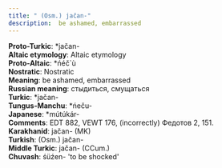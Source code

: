 ```yaml
---
title: " (Osm.) jačan-"
description:  be ashamed, embarrassed
---
```


<strong>Proto-Turkic</strong>:  *jačan-<br>
<strong>Altaic etymology</strong>:  Altaic etymology<br>
<strong> Proto-Altaic</strong>:  *ńéč`ù<br>
<strong>Nostratic</strong>:  Nostratic<br>
<strong>Meaning</strong>:  be ashamed, embarrassed<br>
<strong>Russian meaning</strong>:  стыдиться, смущаться<br>
<strong>Turkic</strong>:  *jačan-<br>
<strong>Tungus-Manchu</strong>:  *ńeču-<br>
<strong>Japanese</strong>:  *mútúkár-<br>
<strong>Comments</strong>:  EDT 882, VEWT 176, (incorrectly) Федотов 2, 151.<br>
<strong>Karakhanid</strong>:  jačan- (MK)<br>
<strong>Turkish</strong>:  (Osm.) jačan-<br>
<strong>Middle Turkic</strong>:  jačan- (CCum.)<br>
<strong>Chuvash</strong>:  śüźen- 'to be shocked'<br>


